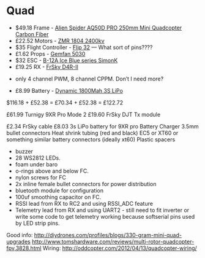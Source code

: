 # Quad


* $49.18 Frame - [Alien Spider AQ50D PRO 250mm Mini Quadcopter Carbon Fiber](http://www.goodluckbuy.com/alien-spider-aq50d-pro-250mm-mini-quadcopter-carbon-fiber-micro-multicopter-frame.html)
* £22.52 Motors - [ZMR 1804 2400kv](http://www.banggood.com/-X-Power-1804-2400KV-Micro-Integration-Outrunner-Brushless-Motor-p-923424.html)
* $35 Flight Controller - [Flip 32](http://witespyquad.gostorego.com/flight-controllers/the-flip32-249.html)
   — What sort of pins????
* £1.62 Props - [Gemfan 5030](http://www.hobbyking.co.uk/hobbyking/store/__58254__Gemfan_5030_Multirotor_Propellers_One_Pair_CW_CCW_White_.html)
* $32 ESC - [B-12A Ice Blue series SimonK](http://witespyquad.gostorego.com/speed-controllers/readytofly-12-amp-rapidesc-simonk.html)
* £19.25 RX - [FrSky D4R-II](http://www.unmannedtechshop.co.uk/frsky-d4r-ii-4-8ch-accst-receiver.html)
 - only 4 channel PWM, 8 channel CPPM. Don’t I need more?
* £8.99 Battery - [Dynamic 1800Mah 3S LiPo](http://www.hobbystores.co.uk/default.asp?WPG=HOB_HomePage1&itemid=DYN3S1800)

$116.18 + £52.38 = £70.34 + £52.38 = £122.72

£61.99 Turnigy 9XR Pro Mode 2
£19.60 FrSky DJT Tx module

£2.34 FrSky cable
£8.03 3s LiPo battery for 9XR pro
Battery Charger
3.5mm bullet connectors
Heat shrink tubing (red and black)
EC5 or XT60 or something similar battery connectors (ideally xt60)
Plastic spacers

* buzzer
* 28 WS2812 LEDs.
* foam under baro
* o-rings above and below FC.
* nylon screws for FC
* 2x inline female bullet connectors for power distribution
* bluetooth module for configuration
* 100uf smoothing capacitor on FC.
* RSSI lead from RX to RC2 and using RSSI_ADC feature
* Telemetry lead from RX and using UART2 - still need to fit inverter or write some code to get telemetry working because softserial pins used by LED strip pins.

Good info: http://diydrones.com/profiles/blogs/330-gram-mini-quad-upgrades
http://www.tomshardware.com/reviews/multi-rotor-quadcopter-fpv,3828.html
Wiring: http://oddcopter.com/2012/04/13/quadcopter-wiring/
